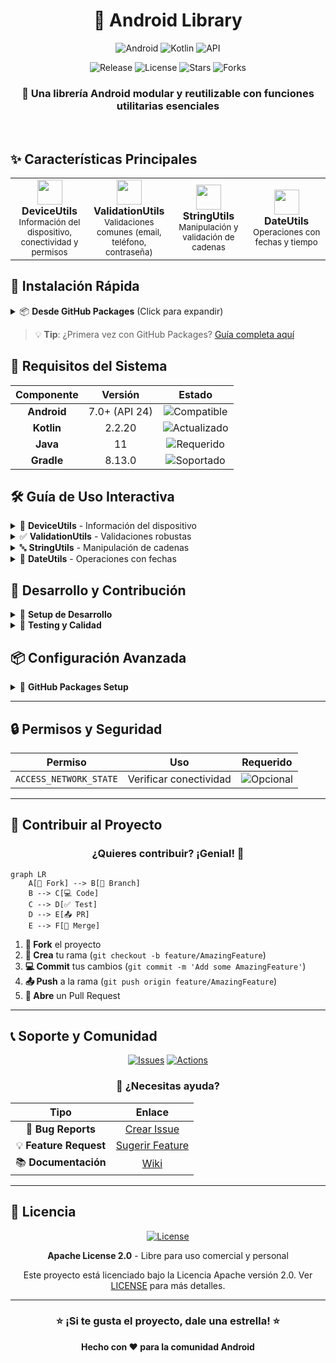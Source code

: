 <!-- SPDX-License-Identifier: Apache-2.0 -->

<div align="center">

# 🚀 Android Library

<p align="center">
  <img src="https://img.shields.io/badge/Android-3DDC84?style=for-the-badge&logo=android&logoColor=white" alt="Android"/>
  <img src="https://img.shields.io/badge/Kotlin-0095D5?style=for-the-badge&logo=kotlin&logoColor=white" alt="Kotlin"/>
  <img src="https://img.shields.io/badge/API-24%2B-brightgreen?style=for-the-badge" alt="API"/>
</p>

<p align="center">
  <img src="https://img.shields.io/badge/Release-v1.0.0-brightgreen?style=flat-square" alt="Release"/>
  <img src="https://img.shields.io/badge/license-Apache%202.0-blue?style=flat-square" alt="License"/>
  <img src="https://img.shields.io/github/stars/jcano37/android-library?style=flat-square&color=yellow" alt="Stars"/>
  <img src="https://img.shields.io/github/forks/jcano37/android-library?style=flat-square&color=orange" alt="Forks"/>
</p>

### 💫 Una librería Android modular y reutilizable con funciones utilitarias esenciales

<br>

</div>

## ✨ Características Principales

<table>
<tr>
<td width="25%" align="center">
<img src="https://img.icons8.com/fluency/48/000000/smartphone-tablet.png" width="40"/>
<br><strong>DeviceUtils</strong>
<br><sub>Información del dispositivo, conectividad y permisos</sub>
</td>
<td width="25%" align="center">
<img src="https://img.icons8.com/fluency/48/000000/checkmark.png" width="40"/>
<br><strong>ValidationUtils</strong>
<br><sub>Validaciones comunes (email, teléfono, contraseña)</sub>
</td>
<td width="25%" align="center">
<img src="https://img.icons8.com/fluency/48/000000/text.png" width="40"/>
<br><strong>StringUtils</strong>
<br><sub>Manipulación y validación de cadenas</sub>
</td>
<td width="25%" align="center">
<img src="https://img.icons8.com/fluency/48/000000/calendar.png" width="40"/>
<br><strong>DateUtils</strong>
<br><sub>Operaciones con fechas y tiempo</sub>
</td>
</tr>
</table>

## 🚀 Instalación Rápida

<details>
<summary>📦 <strong>Desde GitHub Packages</strong> (Click para expandir)</summary>

### Paso 1: Configurar Autenticación 🔐
Agrega en tu `~/.gradle/gradle.properties`:
```properties
gpr.user=TU_USUARIO_GITHUB
gpr.key=TU_PERSONAL_ACCESS_TOKEN
```

### Paso 2: Configurar Repositorio 📂
En tu `build.gradle.kts` (proyecto):
```kotlin
allprojects {
    repositories {
        google()
        mavenCentral()
        maven {
            name = "GitHubPackages"
            url = uri("https://maven.pkg.github.com/jcano37/android-library")
            credentials {
                username = project.findProperty("gpr.user") as String? ?: System.getenv("USERNAME")
                password = project.findProperty("gpr.key") as String? ?: System.getenv("TOKEN")
            }
        }
    }
}
```

### Paso 3: Agregar Dependencia ⚡
En tu `build.gradle.kts` (módulo):
```kotlin
dependencies {
    implementation("com.android:android-library:1.0.0")
}
```

</details>

> 💡 **Tip**: ¿Primera vez con GitHub Packages? [Guía completa aquí](https://docs.github.com/en/packages/working-with-a-github-packages-registry/working-with-the-gradle-registry)

## 📱 Requisitos del Sistema

<div align="center">

| Componente | Versión | Estado |
|:----------:|:-------:|:------:|
| **Android** | 7.0+ (API 24) | ![Compatible](https://img.shields.io/badge/✓-Compatible-green) |
| **Kotlin** | 2.2.20 | ![Actualizado](https://img.shields.io/badge/✓-Actualizado-blue) |
| **Java** | 11 | ![Requerido](https://img.shields.io/badge/!-Requerido-orange) |
| **Gradle** | 8.13.0 | ![Soportado](https://img.shields.io/badge/✓-Soportado-green) |

</div>

## 🛠️ Guía de Uso Interactiva

<details>
<summary>📱 <strong>DeviceUtils</strong> - Información del dispositivo</summary>

```kotlin
import com.android.lib.DeviceUtils

// 📊 Información del dispositivo
val deviceModel = DeviceUtils.getDeviceModel()        // "Samsung Galaxy S21"
val androidVersion = DeviceUtils.getAndroidVersion()  // "12"
val apiLevel = DeviceUtils.getApiLevel()             // 31

// 🌐 Conectividad (requiere permiso ACCESS_NETWORK_STATE)
val isConnected = DeviceUtils.isNetworkAvailable(context)

// 📏 Dimensiones de pantalla
val (width, height) = DeviceUtils.getScreenDimensions(context)

// 🔐 Verificar permisos
val hasCamera = DeviceUtils.isPermissionGranted(context, Manifest.permission.CAMERA)

// 📋 Versión de la app
val appVersion = DeviceUtils.getAppVersion(context)
```

> ⚠️ **Nota**: `getDeviceId()` está deprecado por razones de privacidad

</details>

<details>
<summary>✅ <strong>ValidationUtils</strong> - Validaciones robustas</summary>

```kotlin
import com.android.lib.ValidationUtils

// 📧 Validaciones comunes
val isValidEmail = ValidationUtils.isValidEmail("usuario@ejemplo.com")     // ✅ true
val isValidPhone = ValidationUtils.isValidPhoneNumber("+1234567890")       // ✅ true
val isValidPassword = ValidationUtils.isValidPassword("MiPassword123")     // ✅ true
val isValidUrl = ValidationUtils.isValidUrl("https://ejemplo.com")         // ✅ true

// 💳 Validación de tarjeta (algoritmo Luhn)
val isValidCard = ValidationUtils.isValidCreditCard("4111111111111111")    // ✅ true

// 🔤 Validaciones de texto
val isAlphabetic = ValidationUtils.isAlphabetic("Solo Letras", allowSpaces = true)
val isNumeric = ValidationUtils.isNumeric("12345")
val isInRange = ValidationUtils.isLengthInRange("texto", 3, 10)
```

> 💡 **Tip**: Las validaciones incluyen casos edge y son null-safe

</details>

<details>
<summary>🔤 <strong>StringUtils</strong> - Manipulación de cadenas</summary>

```kotlin
import com.android.lib.StringUtils

// 🔧 Manipulación de cadenas
val isEmpty = StringUtils.isNullOrEmpty(texto)                    // null-safe
val capitalized = StringUtils.capitalizeWords("hola mundo")       // "Hola Mundo"
val noSpaces = StringUtils.removeWhitespace("hola mundo")         // "holamundo"
val truncated = StringUtils.truncate("texto muy largo", 5)        // "texto..."

// 📧 Validación adicional de email
val isValidEmail = StringUtils.isValidEmail("usuario@ejemplo.com") // ✅ true
```

> 🎯 **Casos de uso**: Formateo de UI, limpieza de datos, validaciones rápidas

</details>

<details>
<summary>📅 <strong>DateUtils</strong> - Operaciones con fechas</summary>

```kotlin
import com.android.lib.DateUtils
import java.util.Date

// 📆 Formateo de fechas
val currentDate = DateUtils.getCurrentDate()                      // "2024-01-15"
val currentDateTime = DateUtils.getCurrentDateTime()              // "2024-01-15 14:30:00"
val customFormat = DateUtils.formatDate(Date(), "dd/MM/yyyy")     // "15/01/2024"

// 🔄 Parseo de fechas
val parsedDate = DateUtils.parseDate("2024-01-15")              // Date object

// ⏱️ Operaciones temporales
val daysDiff = DateUtils.daysBetween(startDate, endDate)         // Long
val isToday = DateUtils.isToday(someDate)                       // Boolean
```

> 🌍 **Locale**: Usa `Locale.getDefault()` automáticamente

</details>

## 🔧 Desarrollo y Contribución

<details>
<summary>🚀 <strong>Setup de Desarrollo</strong></summary>

### 1️⃣ Clonar el repositorio
```bash
git clone https://github.com/jcano37/android-library.git
cd android-library
```

### 2️⃣ Compilar el proyecto
```bash
./gradlew build
```

### 3️⃣ Ejecutar tests
```bash
./gradlew test
```

### 4️⃣ Publicar a GitHub Packages
```bash
./gradlew publishReleasePublicationToGitHubPackagesRepository
```

</details>

<details>
<summary>🧪 <strong>Testing y Calidad</strong></summary>

```bash
# Ejecutar todos los tests
./gradlew test

# Generar reporte de cobertura
./gradlew jacocoTestReport

# Análisis estático con Lint
./gradlew lint

# Verificar formato de código
./gradlew ktlintCheck
```

</details>

## 📦 Configuración Avanzada

<details>
<summary>🔑 <strong>GitHub Packages Setup</strong></summary>

### Para Desarrolladores 👨‍💻

1. **Crear Personal Access Token** con permisos:
   - ✅ `read:packages`
   - ✅ `write:packages` (para publicar)

2. **Configurar credenciales**:
```bash
export USERNAME=tu_usuario_github
export TOKEN=tu_personal_access_token
```

### Para CI/CD 🤖

GitHub Actions automático con:
- `GITHUB_TOKEN` ✅
- `GITHUB_ACTOR` ✅

</details>

---

## 🔒 Permisos y Seguridad

<div align="center">

| Permiso | Uso | Requerido |
|:-------:|:---:|:---------:|
| `ACCESS_NETWORK_STATE` | Verificar conectividad | ![Opcional](https://img.shields.io/badge/Opcional-blue) |

</div>

---

## 🤝 Contribuir al Proyecto

<div align="center">

### ¿Quieres contribuir? ¡Genial! 🎉

</div>

```mermaid
graph LR
    A[🍴 Fork] --> B[🌿 Branch]
    B --> C[💻 Code]
    C --> D[✅ Test]
    D --> E[📤 PR]
    E --> F[🎊 Merge]
```

1. **🍴 Fork** el proyecto
2. **🌿 Crea** tu rama (`git checkout -b feature/AmazingFeature`)
3. **💻 Commit** tus cambios (`git commit -m 'Add some AmazingFeature'`)
4. **📤 Push** a la rama (`git push origin feature/AmazingFeature`)
5. **🎊 Abre** un Pull Request

---

## 📞 Soporte y Comunidad

<div align="center">

[![Issues](https://img.shields.io/github/issues/jcano37/android-library?style=for-the-badge&logo=github)](https://github.com/jcano37/android-library/issues)
[![Actions](https://img.shields.io/github/workflow/status/jcano37/android-library/CI?style=for-the-badge&logo=github-actions)](https://github.com/jcano37/android-library/actions)

### 💬 ¿Necesitas ayuda?

| Tipo | Enlace |
|:----:|:------:|
| 🐛 **Bug Reports** | [Crear Issue](https://github.com/jcano37/android-library/issues/new?template=bug_report.md) |
| 💡 **Feature Request** | [Sugerir Feature](https://github.com/jcano37/android-library/issues/new?template=feature_request.md) |
| 📚 **Documentación** | [Wiki](https://github.com/jcano37/android-library/wiki) |

</div>

---

## 📄 Licencia

<!-- SPDX-License-Identifier: Apache-2.0 -->

<div align="center">

[![License](https://img.shields.io/badge/License-Apache%202.0-blue.svg?style=for-the-badge)](LICENSE)

**Apache License 2.0** - Libre para uso comercial y personal

Este proyecto está licenciado bajo la Licencia Apache versión 2.0. 
Ver [LICENSE](LICENSE) para más detalles.

</div>

---

<div align="center">

### ⭐ ¡Si te gusta el proyecto, dale una estrella! ⭐

**Hecho con ❤️ para la comunidad Android**

</div>
